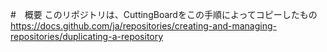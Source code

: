 #　概要
このリポジトリは、CuttingBoardをこの手順によってコピーしたもの
https://docs.github.com/ja/repositories/creating-and-managing-repositories/duplicating-a-repository
